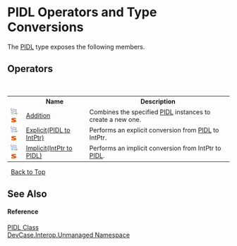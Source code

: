 # PIDL Operators and Type Conversions
 

The <a href="T_DevCase_Interop_Unmanaged_PIDL">PIDL</a> type exposes the following members.


## Operators
&nbsp;<table><tr><th></th><th>Name</th><th>Description</th></tr><tr><td>![Public operator](media/puboperator.gif "Public operator")![Static member](media/static.gif "Static member")</td><td><a href="M_DevCase_Interop_Unmanaged_PIDL_op_Addition">Addition</a></td><td>
Combines the specified <a href="T_DevCase_Interop_Unmanaged_PIDL">PIDL</a> instances to create a new one.</td></tr><tr><td>![Public operator](media/puboperator.gif "Public operator")![Static member](media/static.gif "Static member")</td><td><a href="M_DevCase_Interop_Unmanaged_PIDL_op_Explicit">Explicit(PIDL to IntPtr)</a></td><td>
Performs an explicit conversion from <a href="T_DevCase_Interop_Unmanaged_PIDL">PIDL</a> to IntPtr.</td></tr><tr><td>![Public operator](media/puboperator.gif "Public operator")![Static member](media/static.gif "Static member")</td><td><a href="M_DevCase_Interop_Unmanaged_PIDL_op_Implicit">Implicit(IntPtr to PIDL)</a></td><td>
Performs an implicit conversion from IntPtr to <a href="T_DevCase_Interop_Unmanaged_PIDL">PIDL</a>.</td></tr></table>&nbsp;
<a href="#pidl-operators-and-type-conversions">Back to Top</a>

## See Also


#### Reference
<a href="T_DevCase_Interop_Unmanaged_PIDL">PIDL Class</a><br /><a href="N_DevCase_Interop_Unmanaged">DevCase.Interop.Unmanaged Namespace</a><br />